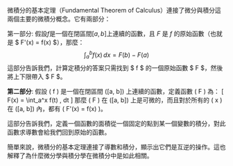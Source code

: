 微積分的基本定理（Fundamental Theorem of Calculus）連接了微分與積分這兩個主要的微積分概念。它有兩部分：

第一部分:
假設$f$是一個在閉區間$[a, b]$上連續的函數，且 $F$ 是 $f$ 的原始函數（也就是 $ F'(x) = f(x) $），那麼：
$$ \int_a^b f(x) \, dx = F(b) - F(a) $$
這部分告訴我們，計算定積分的答案只需找到 $ f $ 的一個原始函數 $ F $，然後將上下限帶入 $ F $。

**第二部分**:
假設 \( f \) 是一個在閉區間 \([a, b]\) 上連續的函數，定義函數 \( F \) 為：
\[ F(x) = \int_a^x f(t) \, dt \]
那麼 \( F \) 在 \([a, b]\) 上是可微的，而且對於所有的 \( x \) 在 \([a, b]\) 內，都有 \( F'(x) = f(x) \)。

這部分告訴我們，定義一個函數的面積從一個固定的點到某一個變數的積分，對此函數求導數會給我們回到原始的函數。

簡單來說，微積分的基本定理連接了導數和積分，顯示出它們是互逆的操作。這也解釋了為什麼微分學與積分學在微積分中是如此相關。
